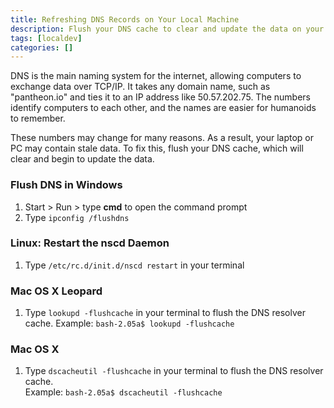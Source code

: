 ```yaml
---
title: Refreshing DNS Records on Your Local Machine
description: Flush your DNS cache to clear and update the data on your Pantheon Drupal or WordPress site.
tags: [localdev]
categories: []
---
```

DNS is the main naming system for the internet, allowing computers to exchange data over TCP/IP. It takes any domain name, such as "pantheon.io" and ties it to an IP address like 50.57.202.75. The numbers identify computers to each other, and the names are easier for humanoids to remember.  
These numbers may change for many reasons. As a result, your laptop or PC may contain stale data. To fix this, flush your DNS cache, which will clear and begin to update the data.

### Flush DNS in Windows

1. Start > Run > type **cmd** to open the command prompt
2. Type `ipconfig /flushdns`
### Linux: Restart the nscd Daemon
1. Type `/etc/rc.d/init.d/nscd restart` in your terminal
### Mac OS X Leopard
1. Type `lookupd -flushcache` in your terminal to flush the DNS resolver cache.
   Example: `bash-2.05a$ lookupd -flushcache`
### Mac OS X
1. Type `dscacheutil -flushcache` in your terminal to flush the DNS resolver cache.  
Example: `bash-2.05a$ dscacheutil -flushcache`
